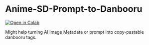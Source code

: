 # Anime-SD-Prompt-to-Danbooru
[![Open in Colab](https://colab.research.google.com/assets/colab-badge.svg)](https://colab.research.google.com/github/nrocka/Anime-SD-Prompt-to-Danbooru/blob/main/Anime_SD_Prompt_to_Danbooru.ipynb)

Might help turning AI Image Metadata or prompt into copy-pastable danbooru tags.
